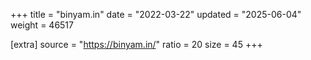 +++
title = "binyam.in"
date = "2022-03-22"
updated = "2025-06-04"
weight = 46517

[extra]
source = "https://binyam.in/"
ratio = 20
size = 45
+++
